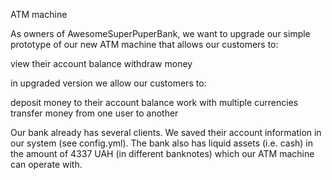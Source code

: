 ATM machine

As owners of AwesomeSuperPuperBank, we want to upgrade our simple prototype of our new ATM machine that allows our customers to:


view their account balance
withdraw money


in upgraded version we allow our customers to:


deposit money to their account balance
work with multiple currencies
transfer money from one user to another


Our bank already has several clients. We saved their account information in our system (see config.yml).
The bank also has liquid assets (i.e. cash) in the amount of 4337 UAH (in different banknotes) which our ATM machine can operate with.
